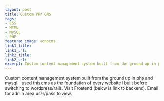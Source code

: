 ```yaml
---
layout: post
title: Custom PHP CMS
tags:
- CSS
- HTML
- MySQL
- PHP	
featured_image: echocms
link1_title:
link1_url:
link2_title:
link2_url:
excerpt: Custom content management system built from the ground up in php and mysql. I used this cms as the foundation of every website I built before switching to wordpress/rails. Visit Frontend (below is link to backend). Email for admin area user/pass to view
---
```

Custom content management system built from the ground up in php and mysql. I used this cms as the foundation of every website I built before switching to wordpress/rails. Visit Frontend (below is link to backend). Email for admin area user/pass to view.
